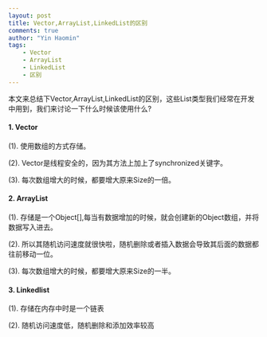 ```yaml
---
layout: post
title: Vector,ArrayList,LinkedList的区别
comments: true
author: "Yin Haomin"
tags:
    - Vector
    - ArrayList
    - LinkedList
    - 区别
---
```


本文来总结下Vector,ArrayList,LinkedList的区别，这些List类型我们经常在开发中用到，我们来讨论一下什么时候该使用什么?

#### 1. Vector
(1). 使用数组的方式存储。

(2). Vector是线程安全的，因为其方法上加上了synchronized关键字。

(3). 每次数组增大的时候，都要增大原来Size的一倍。

#### 2. ArrayList
(1). 存储是一个Object[],每当有数据增加的时候，就会创建新的Object数组，并将数据写入进去。

(2). 所以其随机访问速度就很快啦，随机删除或者插入数据会导致其后面的数据都往前移动一位。

(3). 每次数组增大的时候，都要增大原来Size的一半。

#### 3. Linkedlist
(1). 存储在内存中时是一个链表

(2). 随机访问速度低，随机删除和添加效率较高
